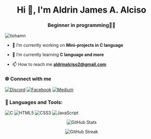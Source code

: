 <h1 align="center">Hi 👋, I'm Aldrin James A. Alciso</h1>
<h3 align="center">Beginner in programming🥀💔</h3>

<p align="left"> <img src="https://komarev.com/ghpvc/?username=liohamn&label=Profile%20views&color=0e75b6&style=flat" alt="liohamn" /> </p>

- 🔭 I’m currently working on **Mini-projects in C language**

- 🌱 I’m currently learning **C language and more**

- 📫 How to reach me **aldrinalciso2@gmail.com**


### 🌐 Connect with me

[![Discord](https://img.shields.io/badge/Discord-5865F2?style=for-the-badge&logo=discord&logoColor=white)](https://discord.com/users/drin0_o)
[![Facebook](https://img.shields.io/badge/Facebook-1877F2?style=for-the-badge&logo=facebook&logoColor=white)](https://web.facebook.com/aldrin.alciso.2024)
[![Medium](https://img.shields.io/badge/Medium-12100E?style=for-the-badge&logo=medium&logoColor=white)](https://medium.com/@liohaym)

</p>

### 🚀 Languages and Tools:

![C](https://img.shields.io/badge/C-00599C?style=for-the-badge&logo=c&logoColor=white)
![HTML5](https://img.shields.io/badge/HTML5-E34F26?style=for-the-badge&logo=html5&logoColor=white)
![CSS3](https://img.shields.io/badge/CSS3-1572B6?style=for-the-badge&logo=css3&logoColor=white)
![JavaScript](https://img.shields.io/badge/JavaScript-F7DF1E?style=for-the-badge&logo=javascript&logoColor=black)



<p align="center">
  <img src="https://github-readme-stats.vercel.app/api?username=frtzhahn&show_icons=true&theme=gruvbox" alt="GitHub Stats" />
</p>

<p align="center">
  <img src="https://github-readme-streak-stats.herokuapp.com/?user=frtzhahn&theme=gruvbox" alt="GitHub Streak" />
</p>
